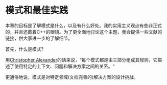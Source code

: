 # 模式和最佳实践

本章的目标是了解模式是什么，以及有什么好处。我的实用主义观点有些非正式的，并且还戴着C++的眼镜。为了更全面地讨论这个主题，我会提供一些文献的链接，供大家进一步的了解细节。

首先，什么是模式?

用[Christopher Alexander](https://en.wikipedia.org/wiki/Christopher_Alexander)的话来说，“每个模式都是由三部分组成其规则，它描述了使用特定的上下文、问题和解决方案之间的关系。“

更通俗地说，模式是对特定领域(文档完善的)解决方案的设计挑战。